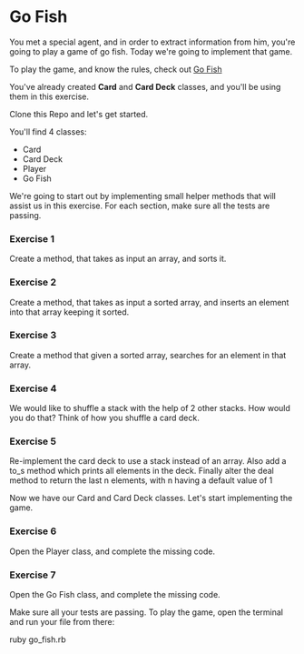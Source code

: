 # Go Fish 

You met a special agent, and in order to extract information from him, you're going to play a game of go fish. Today we're going to implement that game.

To play the game, and know the rules, check out [Go Fish](https://cardgames.io/gofish/)



You've already created **Card** and **Card Deck** classes, and you'll be using them in this exercise.

Clone this Repo and let's get started.

You'll find 4 classes:

* Card
* Card Deck
* Player
* Go Fish



We're going to start out by implementing small helper methods that will assist us in this exercise. For each section, make sure all the tests are passing.

### Exercise 1

Create a method, that takes as input an array, and sorts it. 

### Exercise 2

Create a method, that takes as input a sorted array, and inserts an element into that array keeping it sorted.

### Exercise 3

Create a method that given a sorted array, searches for an element in that array.

### Exercise 4

We would like to shuffle a stack with the help of 2 other stacks. How would you do that? Think of how you shuffle a card deck.

### Exercise 5

Re-implement the card deck to use a stack instead of an array. Also add a to_s method which prints all elements in the deck. Finally alter the deal method to return the last n elements, with n having a default value of 1



Now we have our Card and Card Deck classes. Let's start implementing the game.

### Exercise 6

Open the Player class, and complete the missing code.

### Exercise 7

Open the Go Fish class, and complete the missing code.



Make sure all your tests are passing. To play the game, open the terminal and run your file from there:

ruby go_fish.rb


